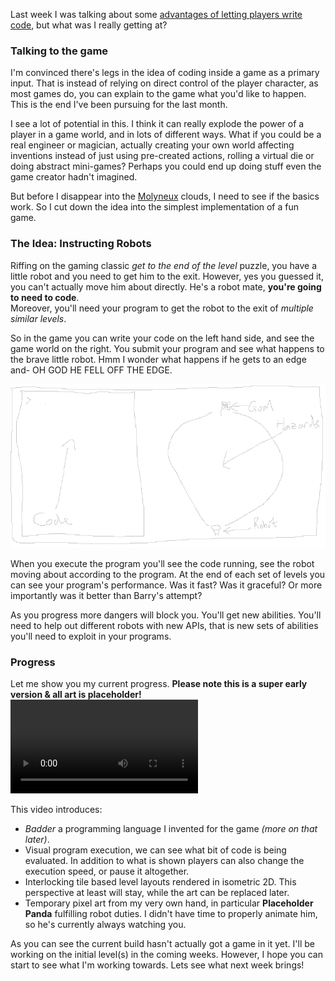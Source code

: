 Last week I was talking about some [advantages of letting players write code](/2017/06/30/coding-in-the-game.html), but what was I really getting at?

### Talking to the game
I'm convinced there's legs in the idea of coding inside a game as a primary input. That is instead of relying on direct control of the player character, as most games do, you can explain to the game what you'd like to happen. This is the end I've been pursuing for the last month.

I see a lot of potential in this. I think it can really explode the power of a player in a game world, and in lots of different ways. What if you could be a real engineer or magician, actually creating your own world affecting inventions instead of just using pre-created actions, rolling a virtual die or doing abstract mini-games? Perhaps you could end up doing stuff even the game creator hadn't imagined.

But before I disappear into the [Molyneux](http://kotaku.com/the-man-who-promised-too-much-1537352493) clouds, I need to see if the basics work. So I cut down the idea into the simplest implementation of a fun game.

### The Idea: Instructing Robots
Riffing on the gaming classic *get to the end of the level* puzzle, you have a little robot and you need to get him to the exit. However, yes you guessed it, you can't actually move him about directly. He's a robot mate, **you're going to need to code**.
<br/>Moreover, you'll need your program to get the robot to the exit of *multiple similar levels*.

So in the game you can write your code on the left hand side, and see the game world on the right. You submit your program and see what happens to the brave little robot. Hmm I wonder what happens if he gets to an edge and- OH GOD HE FELL OFF THE EDGE.

![](/assets/2017-07-07/sketch.png "Not actual game footage")

When you execute the program you'll see the code running, see the robot moving about according to the program. At the end of each set of levels you can see your program's performance. Was it fast? Was it graceful? Or more importantly was it better than Barry's attempt?

As you progress more dangers will block you. You'll get new abilities. You'll need to help out different robots with new APIs, that is new sets of abilities you'll need to exploit in your programs.

### Progress
Let me show you my current progress. **Please note this is a super early version & all art is placeholder!**
<video src="/assets/2017-07-07/progress-600k.webm" controls></video>

This video introduces:
* *Badder* a programming language I invented for the game *(more on that later)*.
* Visual program execution, we can see what bit of code is being evaluated. In addition to what is shown players can also change the execution speed, or pause it altogether.
* Interlocking tile based level layouts rendered in isometric 2D. This perspective at least will stay, while the art can be replaced later.
* Temporary pixel art from my very own hand, in particular **Placeholder Panda** fulfilling robot duties. I didn't have time to properly animate him, so he's currently always watching you.

As you can see the current build hasn't actually got a game in it yet. I'll be working on the initial level(s) in the coming weeks. However, I hope you can start to see what I'm working towards. Lets see what next week brings!
